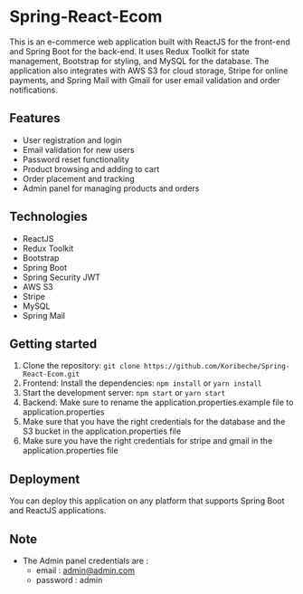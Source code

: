 # Spring-React-Ecom

This is an e-commerce web application built with ReactJS for the front-end and Spring Boot for the back-end. It uses Redux Toolkit for state management, Bootstrap for styling, and MySQL for the database. The application also integrates with AWS S3 for cloud storage, Stripe for online payments, and Spring Mail with Gmail for user email validation and order notifications.

## Features

- User registration and login
- Email validation for new users
- Password reset functionality
- Product browsing and adding to cart
- Order placement and tracking
- Admin panel for managing products and orders

## Technologies

- ReactJS
- Redux Toolkit
- Bootstrap
- Spring Boot
- Spring Security JWT
- AWS S3
- Stripe
- MySQL
- Spring Mail

## Getting started

1. Clone the repository: `git clone https://github.com/Koribeche/Spring-React-Ecom.git`
2. Frontend: Install the dependencies: `npm install` or `yarn install`
3. Start the development server: `npm start` or `yarn start`
4. Backend: Make sure to rename the application.properties.example file to application.properties
5. Make sure that you have the right credentials for the database and the S3 bucket in the application.properties file
6. Make sure you have the right credentials for stripe and gmail in the application.properties file

## Deployment

You can deploy this application on any platform that supports Spring Boot and ReactJS applications.

## Note

- The Admin panel credentials are :
  - email : admin@admin.com
  - password : admin
